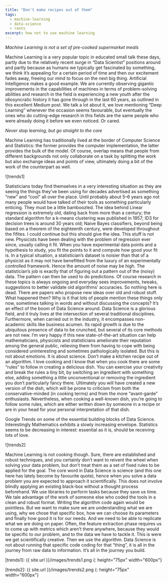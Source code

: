```yaml
---
title: "Don't make recipes out of them"
tags:
  - machine-learning
  - data-science
  - rants
excerpt: how not to use machine learning
---
```


*Machine Learning is not a set of pre-cooked supermarket meals*

Machine Learning is a very popular topic in educated small talk these days, partly due to the relatively recent surge in “Data Scientist” positions around and partly because as humans we typically get fascinated by something, we think it’s appealing for a certain period of time and then our excitement fades away, freeing our mind to focus on the next big thing.
Artificial Intelligence makes a good example. We are currently observing gigantic improvements in the capabilities of machines in terms of problem-solving abilities and research in the field is experiencing a new youth after the idiosyncratic history it has gone through in the last 60 years, as outlined in this excellent Medium post. We talk a lot about it, we love mentioning “Deep Learning” whenever the occasion seems favourable, but eventually the ones who do cutting-edge research in this fields are the same people who were already doing it before we even noticed. Or cared.

*Never stop learning, but go straight to the core*

Machine Learning has traditionally lived at the border of Computer Science and Statistics: the former provides the computer implementation, the latter provides the bulk of the model. Of course, overlap means that people from different backgrounds not only collaborate on a task by splitting the work but also exchange ideas and points of view, ultimately doing a bit of the work of the counterpart as well.

![trends1]

Statisticians today find themselves in a very interesting situation as they are seeing the things they’ve been using for decades advertised as something “new” and “cool” all over the place. Until probably about 5–6 years ago not many people would have talked of their tools as something particularly enticing. They must be a little bamboozled. The idea behind Linear regression is extremely old, dating back from more than a century; the standard algorithm for a k-means clustering was published in 1957; ID3 for decision trees is around 30 years old; Naive Bayes classifiers, beyond being based on a theorem of the eighteenth century, were developed throughout the fifites. I could continue but this should give the idea. This stuff is not new. Physicists have been dealing with the problem of regression ever since, usually calling it fit. When you have experimental data points and a hypothesis to study, you fit the points to it and compute how good your fit is. In a typical situation, a statistician’s dataset is noisier than that of a physicist as it may not have benefitted from the luxury of an experimentally controlled framework. Hence the amount of noise may be high. The statistician’s job is exactly that of figuring out a pattern out of the (noisy) data. The pattern can then be used to do predictions. Of course research in these topics is always ongoing and everyday sees improvements, tweaks, suggestions to better validate old algorithms’ accuracies. So nothing here is dead. There are papers who propose new ideas over old and robust stuff.
What happened then? Why is it that lots of people mention these things only now, sometimes talking in words and without discussing the concepts? It’s an effect of the boom of Data Science around. Data Science is a glorious field, and it truly lives at the intersection of several traditional disciplines. Furthermore, when carried out in the industry, it encompasses non-academic skills like business acumen. Its rapid growth is due to the ubiquitous presence of data to be crunched, but several of its core methods are not new. I’m very happy if this new state-of-the-art situation can help mathematicians, physicists and statisticians ameliorate their reputation among the general public, relieving them from having to cope with being considered uninteresting and sometimes pathologically isolated. But this is not about emotions. It is about science.
Don’t make a kitchen recipe out of an algorithm.
I love cooking and I know that when you cook there are some “rules” to follow in creating a delicious dish. You can exercise your creativity and break the rules a tiny bit, by switching an ingredient with something else, adding something a little unconventional or removing the ingredient you don’t particularly fancy there. Ultimately you will have created a new version of the dish, which will be prone to criticism from both the conservative-minded (in cooking terms) and from the more “avant-garde” enthusiasts. Nevertheless, when cooking a well-known dish, you’re going to follow some rules, which are either written down by someone in a recipe or are in your head for your personal interpretation of that dish.


Google Trends on some of the essential building blocks of Data Science. Interestingly Mathematics exhibits a slowly increasing envelope. Statistics seems to be decreasing in interest: essential as it is, should be receiving lots of love.

![trends2]

Machine Learning is not cooking though. Sure, there are established and robust techniques, and you certainly don’t want to reivent the wheel when solving your data problem, but don’t treat them as a set of fixed rules to be applied for the goal. The core word in Data Science is science (and this one here has lately become by favourite quote), hence when you solve a data problem you are expected to approach it scientifically. This does not involve blindly applying an existing black-box without a thought process beforehand. We use libraries to perform tasks because they save us time. We tale advantage of the work of someone else who coded the tools in a clean and robust format. Writing the algorithm code again would be pointless. But we want to make sure we are understanding what we are using, why we chose that specific box, how we can choose its parameters and finally how good it is for our needs. And we need to be able to replicate what we are doing on paper. Often, the feature extraction phase requires us to come up with metrics which aren’t there anywhere, because they would be specific to our problem, and to the data we have to tackle it. This is were we get scientifically creative. Then we use the algorithm. Data Science is not about running that specific code coding for that “thing”, it is all in the journey from raw data to information. It’s all in the journey you build.

[trends1]: {{ site.url }}/images/trends1.png
{: height="75px" width="600px"}

[trends2]: {{ site.url }}/images/trends2.png
{: height="75px" width="600px"}
